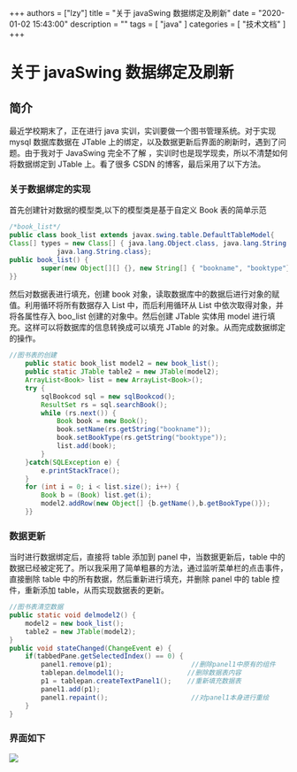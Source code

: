 +++
authors = ["lzy"]
title = "关于 javaSwing 数据绑定及刷新"
date = "2020-01-02 15:43:00"
description = ""
tags = [
    "java"
]
categories = [
    "技术文档"
]
+++

# 关于 javaSwing 数据绑定及刷新

## 简介

最近学校期末了，正在进行 java 实训，实训要做一个图书管理系统。对于实现 mysql 数据库数据在 JTable 上的绑定，以及数据更新后界面的刷新时，遇到了问题。由于我对于 JavaSwing 完全不了解 ，实训时也是现学现卖，所以不清楚如何将数据绑定到 JTable 上。看了很多 CSDN 的博客，最后采用了以下方法。

### 关于数据绑定的实现

首先创建针对数据的模型类,以下的模型类是基于自定义 Book 表的简单示范

```java
/*book_list*/
public class book_list extends javax.swing.table.DefaultTableModel{
Class[] types = new Class[] { java.lang.Object.class, java.lang.String.class,
            java.lang.String.class}; 
public book_list() {
        super(new Object[][] {}, new String[] { "bookname", "booktype"});
}}
```

然后对数据表进行填充，创建 book 对象，读取数据库中的数据后进行对象的赋值。利用循环将所有数据存入 List 中，而后利用循环从 List 中依次取得对象，并将各属性存入 boo_list 创建的对象中。然后创建 JTable 实体用 model 进行填充。这样可以将数据库的信息转换成可以填充 JTable 的对象。从而完成数据绑定的操作。

```java
//图书表的创建
    public static book_list model2 = new book_list();
    public static JTable table2 = new JTable(model2);
    ArrayList<Book> list = new ArrayList<Book>();
    try {
        sqlBookcod sql = new sqlBookcod();
        ResultSet rs = sql.searchBook();
        while (rs.next()) {
            Book book = new Book();
            book.setName(rs.getString("bookname"));
            book.setBookType(rs.getString("booktype"));
            list.add(book);
        }
    }catch(SQLException e) {
        e.printStackTrace();
    }
    for (int i = 0; i < list.size(); i++) {
        Book b = (Book) list.get(i);
        model2.addRow(new Object[] {b.getName(),b.getBookType()});
    }}
```

### 数据更新

当时进行数据绑定后，直接将 table 添加到 panel 中，当数据更新后，table 中的数据已经被定死了。所以我采用了简单粗暴的方法，通过监听菜单栏的点击事件，直接删除 table 中的所有数据，然后重新进行填充，并删除 panel 中的 table 控件，重新添加 table，从而实现数据表的更新。

```java
//图书表清空数据
public static void delmodel2() {
    model2 = new book_list();
    table2 = new JTable(model2);
}
public void stateChanged(ChangeEvent e) {                
    if(tabbedPane.getSelectedIndex() == 0) {
        panel1.remove(p1);                    //删除panel1中原有的组件    
        tablepan.delmodel1();                //删除数据表内容                    
        p1 = tablepan.createTextPanel1();    //重新填充数据表
        panel1.add(p1);
        panel1.repaint();                     //对panel1本身进行重绘
    }
}
```

### 界面如下

![](../static/VUgYb7tb6oDIiXx3gUjck30knLU.png)
